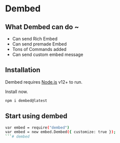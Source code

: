 # Dembed

## What Dembed can do ~

- Can send Rich Embed
- Can send premade Embed
- Tons of Commands added
- Can send custom embed message



## Installation

Dembed requires [Node.js](https://nodejs.org/) v12+ to run.

Install now.

```sh
npm i dembed@latest
```

## Start using dembed

```sh
var embed = require("dembed")
var embed = new embed.Dembed({ customize: true });
```# dembed
